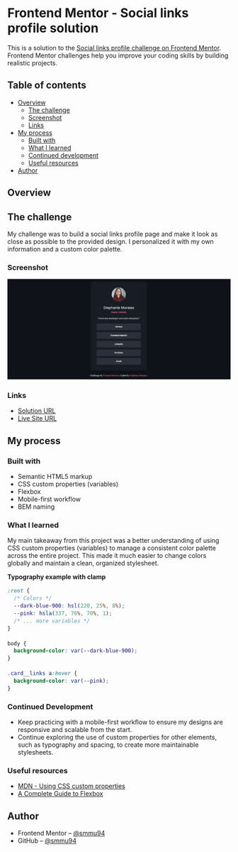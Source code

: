 # Frontend Mentor - Social links profile solution

This is a solution to the [Social links profile challenge on Frontend Mentor](https://www.frontendmentor.io/challenges/social-links-profile-UG32l9m6dQ). Frontend Mentor challenges help you improve your coding skills by building realistic projects. 

## Table of contents

- [Overview](#overview)
  - [The challenge](#the-challenge)
  - [Screenshot](#screenshot)
  - [Links](#links)
- [My process](#my-process)
  - [Built with](#built-with)
  - [What I learned](#what-i-learned)
  - [Continued development](#continued-development)
  - [Useful resources](#useful-resources)
- [Author](#author)

## Overview

## The challenge

My challenge was to build a social links profile page and make it look as close as possible to the provided design. I personalized it with my own information and a custom color palette.

### Screenshot

![](./assets/images/screenshot.png)

### Links

- [Solution URL](https://github.com/smmu94/social-links-profile-main)
- [Live Site URL ](https://smmu94.github.io/social-links-profile-main/)

## My process

### Built with

- Semantic HTML5 markup  
- CSS custom properties (variables)  
- Flexbox  
- Mobile-first workflow  
- BEM naming

### What I learned

My main takeaway from this project was a better understanding of using CSS custom properties (variables) to manage a consistent color palette across the entire project. This made it much easier to change colors globally and maintain a clean, organized stylesheet.

**Typography example with clamp**

```css
:root {
  /* Colors */
  --dark-blue-900: hsl(220, 25%, 8%);
  --pink: hsla(337, 76%, 70%, 1);
  /* ... more variables */
}

body {
  background-color: var(--dark-blue-900);
}

.card__links a:hover {
  background-color: var(--pink);
}
```

### Continued Development

- Keep practicing with a mobile-first workflow to ensure my designs are responsive and scalable from the start.
- Continue exploring the use of custom properties for other elements, such as typography and spacing, to create more maintainable stylesheets.

### Useful resources  

- [MDN - Using CSS custom properties](https://developer.mozilla.org/en-US/docs/Web/CSS/CSS_cascading_variables/Using_CSS_custom_properties)
- [A Complete Guide to Flexbox](https://css-tricks.com/snippets/css/a-guide-to-flexbox/)  

## Author  

- Frontend Mentor – [@smmu94](https://www.frontendmentor.io/profile/smmu94)  
- GitHub – [@smmu94](https://github.com/smmu94)  

